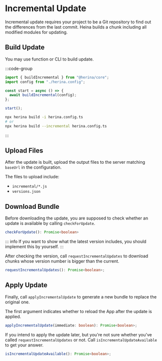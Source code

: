 # Incremental Update

Incremental update requires your project to be a Git repository to find out the differences from the last commit. Heina builds a chunk including all modified modules for updating.

## Build Update

You may use function or CLI to build update.

:::code-group

```typescript [function]
import { buildIncremental } from "@herina/core";
import config from "./herina.config";

const start = async () => {
  await buildIncremental(config);
};

start();
```

```bash [CLI]
npx herina build -i herina.config.ts
# or
npx herina build --incremental herina.config.ts
```

:::

## Upload Files

After the update is built, upload the output files to the server matching `baseUrl` in the configuration.

The files to upload include:

- `incremental/*.js`
- `versions.json`

## Download Bundle

Before downloading the update, you are supposed to check whether an update is available by calling `checkForUpdate`.

```typescript
checkForUpdate(): Promise<boolean>
```

::: info
If you want to show what the latest version includes, you should implement this by yourself.
:::

After checking the version, call `requestIncrementalUpdates` to download chunks whose version number is bigger than the current.

```typescript
requestIncrementalUpdates(): Promise<boolean>;
```

## Apply Update

Finally, call `applyIncrementalUpdate` to generate a new bundle to replace the original one.

The first argument indicates whether to reload the App after the update is applied.

```typescript
applyIncrementalUpdate(immediate: boolean): Promise<boolean>;
```

If you intend to apply the update later, but you're not sure whether you've called `requestIncrementalUpdates` or not. Call `isIncrementalUpdateAvailable` to get your answer.

```typescript
isIncrementalUpdateAvailable(): Promise<boolean>;
```
